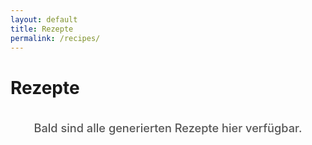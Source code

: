 ```yaml
---
layout: default
title: Rezepte
permalink: /recipes/
---
```


# Rezepte

<div style="text-align:center; margin-top: 2em; font-size: 1.3em; font-weight: 500; color: #555;">
  Bald sind alle generierten Rezepte hier verfügbar.
</div>
